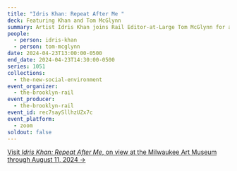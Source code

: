 ```yaml
---
title: "Idris Khan: Repeat After Me "
deck: Featuring Khan and Tom McGlynn
summary: Artist Idris Khan joins Rail Editor-at-Large Tom McGlynn for a conversation.
people:
  - person: idris-khan
  - person: tom-mcglynn
date: 2024-04-23T13:00:00-0500
end_date: 2024-04-23T14:30:00-0500
series: 1051
collections:
  - the-new-social-environment
event_organizer:
  - the-brooklyn-rail
event_producer:
  - the-brooklyn-rail
event_id: rec7saySllhzUZx7c
event_platform:
  - zoom
soldout: false
---
```

[V﻿isit *Idris Khan: Repeat After Me*, on view at the Milwaukee Art Museum through August 11, 2024 →](https://mam.org/exhibitions/repeat-after-me/)